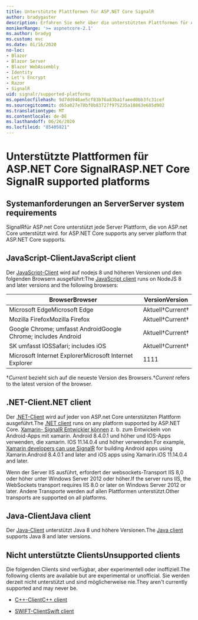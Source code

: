 ```yaml
---
title: Unterstützte Plattformen für ASP.NET Core SignalR
author: bradygaster
description: Erfahren Sie mehr über die unterstützten Plattformen für ASP.NET Core SignalR.
monikerRange: '>= aspnetcore-2.1'
ms.author: bradyg
ms.custom: mvc
ms.date: 01/16/2020
no-loc:
- Blazor
- Blazor Server
- Blazor WebAssembly
- Identity
- Let's Encrypt
- Razor
- SignalR
uid: signalr/supported-platforms
ms.openlocfilehash: 9d7dd946ae5cf83b76a83ba1faeed0bb3fc31cef
ms.sourcegitcommit: d65a027e78bf0b83727f975235a18863e685d902
ms.translationtype: MT
ms.contentlocale: de-DE
ms.lasthandoff: 06/26/2020
ms.locfileid: "85405821"
---
```

# <a name="aspnet-core-signalr-supported-platforms"></a><span data-ttu-id="4cc58-103">Unterstützte Plattformen für ASP.NET Core SignalR</span><span class="sxs-lookup"><span data-stu-id="4cc58-103">ASP.NET Core SignalR supported platforms</span></span>

## <a name="server-system-requirements"></a><span data-ttu-id="4cc58-104">Systemanforderungen an Server</span><span class="sxs-lookup"><span data-stu-id="4cc58-104">Server system requirements</span></span>

SignalR<span data-ttu-id="4cc58-105">für ASP.net Core unterstützt jede Server Plattform, die von ASP.net Core unterstützt wird.</span><span class="sxs-lookup"><span data-stu-id="4cc58-105"> for ASP.NET Core supports any server platform that ASP.NET Core supports.</span></span>

## <a name="javascript-client"></a><span data-ttu-id="4cc58-106">JavaScript-Client</span><span class="sxs-lookup"><span data-stu-id="4cc58-106">JavaScript client</span></span>

<span data-ttu-id="4cc58-107">Der [JavaScript-Client](xref:signalr/javascript-client) wird auf nodejs 8 und höheren Versionen und den folgenden Browsern ausgeführt:</span><span class="sxs-lookup"><span data-stu-id="4cc58-107">The [JavaScript client](xref:signalr/javascript-client) runs on NodeJS 8 and later versions and the following browsers:</span></span>

| <span data-ttu-id="4cc58-108">Browser</span><span class="sxs-lookup"><span data-stu-id="4cc58-108">Browser</span></span>                         | <span data-ttu-id="4cc58-109">Version</span><span class="sxs-lookup"><span data-stu-id="4cc58-109">Version</span></span>         |
| ------------------------------- | --------------- |
| <span data-ttu-id="4cc58-110">Microsoft Edge</span><span class="sxs-lookup"><span data-stu-id="4cc58-110">Microsoft Edge</span></span>                  | <span data-ttu-id="4cc58-111">Aktuell&dagger;</span><span class="sxs-lookup"><span data-stu-id="4cc58-111">Current&dagger;</span></span> |
| <span data-ttu-id="4cc58-112">Mozilla Firefox</span><span class="sxs-lookup"><span data-stu-id="4cc58-112">Mozilla Firefox</span></span>                 | <span data-ttu-id="4cc58-113">Aktuell&dagger;</span><span class="sxs-lookup"><span data-stu-id="4cc58-113">Current&dagger;</span></span> |
| <span data-ttu-id="4cc58-114">Google Chrome; umfasst Android</span><span class="sxs-lookup"><span data-stu-id="4cc58-114">Google Chrome; includes Android</span></span> | <span data-ttu-id="4cc58-115">Aktuell&dagger;</span><span class="sxs-lookup"><span data-stu-id="4cc58-115">Current&dagger;</span></span> |
| <span data-ttu-id="4cc58-116">SK umfasst IOS</span><span class="sxs-lookup"><span data-stu-id="4cc58-116">Safari; includes iOS</span></span>            | <span data-ttu-id="4cc58-117">Aktuell&dagger;</span><span class="sxs-lookup"><span data-stu-id="4cc58-117">Current&dagger;</span></span> |
| <span data-ttu-id="4cc58-118">Microsoft Internet Explorer</span><span class="sxs-lookup"><span data-stu-id="4cc58-118">Microsoft Internet Explorer</span></span>     | <span data-ttu-id="4cc58-119">11</span><span class="sxs-lookup"><span data-stu-id="4cc58-119">11</span></span>              |

<span data-ttu-id="4cc58-120">&dagger;*Current* bezieht sich auf die neueste Version des Browsers.</span><span class="sxs-lookup"><span data-stu-id="4cc58-120">&dagger;*Current* refers to the latest version of the browser.</span></span>

## <a name="net-client"></a><span data-ttu-id="4cc58-121">.NET-Client</span><span class="sxs-lookup"><span data-stu-id="4cc58-121">.NET client</span></span>

<span data-ttu-id="4cc58-122">Der [.NET-Client](xref:signalr/dotnet-client) wird auf jeder von ASP.net Core unterstützten Plattform ausgeführt.</span><span class="sxs-lookup"><span data-stu-id="4cc58-122">The [.NET client](xref:signalr/dotnet-client) runs on any platform supported by ASP.NET Core.</span></span> <span data-ttu-id="4cc58-123">[Xamarin- SignalR Entwickler können](https://github.com/aspnet/Announcements/issues/305) z. b. zum Entwickeln von Android-Apps mit xamarin. Android 8.4.0.1 und höher und IOS-Apps verwenden, die xamarin. IOS 11.14.0.4 und höher verwenden.</span><span class="sxs-lookup"><span data-stu-id="4cc58-123">For example, [Xamarin developers can use SignalR](https://github.com/aspnet/Announcements/issues/305) for building Android apps using Xamarin.Android 8.4.0.1 and later and iOS apps using Xamarin.iOS 11.14.0.4 and later.</span></span>

<span data-ttu-id="4cc58-124">Wenn der Server IIS ausführt, erfordert der websockets-Transport IIS 8,0 oder höher unter Windows Server 2012 oder höher.</span><span class="sxs-lookup"><span data-stu-id="4cc58-124">If the server runs IIS, the WebSockets transport requires IIS 8.0 or later on Windows Server 2012 or later.</span></span> <span data-ttu-id="4cc58-125">Andere Transporte werden auf allen Plattformen unterstützt.</span><span class="sxs-lookup"><span data-stu-id="4cc58-125">Other transports are supported on all platforms.</span></span>

## <a name="java-client"></a><span data-ttu-id="4cc58-126">Java-Client</span><span class="sxs-lookup"><span data-stu-id="4cc58-126">Java client</span></span>

<span data-ttu-id="4cc58-127">Der [Java-Client](xref:signalr/java-client) unterstützt Java 8 und höhere Versionen.</span><span class="sxs-lookup"><span data-stu-id="4cc58-127">The [Java client](xref:signalr/java-client) supports Java 8 and later versions.</span></span>

## <a name="unsupported-clients"></a><span data-ttu-id="4cc58-128">Nicht unterstützte Clients</span><span class="sxs-lookup"><span data-stu-id="4cc58-128">Unsupported clients</span></span>

<span data-ttu-id="4cc58-129">Die folgenden Clients sind verfügbar, aber experimentell oder inoffiziell.</span><span class="sxs-lookup"><span data-stu-id="4cc58-129">The following clients are available but are experimental or unofficial.</span></span> <span data-ttu-id="4cc58-130">Sie werden derzeit nicht unterstützt und sind möglicherweise nie.</span><span class="sxs-lookup"><span data-stu-id="4cc58-130">They aren't currently supported and may never be.</span></span>

* <span data-ttu-id="4cc58-131">[C++-Client](https://github.com/aspnet/SignalR-Client-Cpp)</span><span class="sxs-lookup"><span data-stu-id="4cc58-131">[C++ client](https://github.com/aspnet/SignalR-Client-Cpp)</span></span>

* <span data-ttu-id="4cc58-132">[SWIFT-Client](https://github.com/moozzyk/SignalR-Client-Swift)</span><span class="sxs-lookup"><span data-stu-id="4cc58-132">[Swift client](https://github.com/moozzyk/SignalR-Client-Swift)</span></span>
